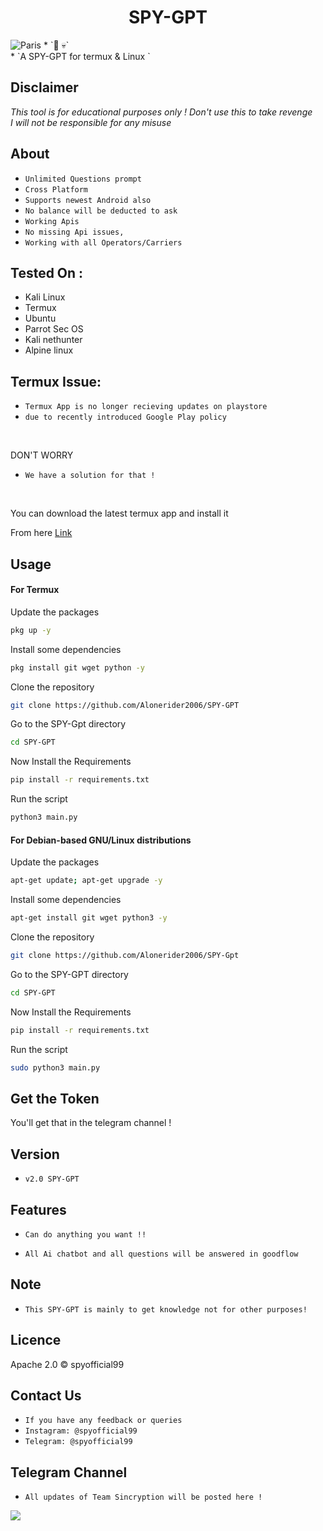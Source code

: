 <h1 align="center">SPY-GPT<br>
</h1>
<img src="logoworm.png" alt="Paris" class="center">
* `📱 💀`<br />
* `A SPY-GPT for termux & Linux `

## Disclaimer
*This tool is for educational purposes only !*
_Don't use this to take revenge_<br />
*I will not be responsible for any misuse*

## About
* `Unlimited Questions prompt`
* `Cross Platform`
* `Supports newest Android also`
* `No balance will be deducted to ask`
* `Working Apis`
* `No missing Api issues,`
* `Working with all Operators/Carriers`

## Tested On :
<ul>
  <li>Kali Linux</li>
  <li>Termux</li>
  <li>Ubuntu</li>
  <li>Parrot Sec OS</li>
  <li>Kali nethunter</li>
  <li>Alpine linux</li>
  
</ul>

## Termux Issue:
* `Termux App is no longer recieving updates on playstore`
* `due to recently introduced Google Play policy `
<br>

DON'T WORRY
* `We have a solution for that !`
<br>


You can download the latest termux app and install it

From here <a href="https://f-droid.org/repo/com.termux_118.apk">Link</a>

## Usage



#### For Termux

Update the packages
```bash
pkg up -y
```
Install some dependencies
```bash
pkg install git wget python -y
```
Clone the repository
```bash
git clone https://github.com/Alonerider2006/SPY-GPT
```
Go to the SPY-Gpt directory
```bash
cd SPY-GPT
```
Now Install the Requirements 
```bash
pip install -r requirements.txt
```
Run the script
```bash
python3 main.py
```



#### For Debian-based GNU/Linux distributions

Update the packages
```bash
apt-get update; apt-get upgrade -y
```
Install some dependencies
```bash
apt-get install git wget python3 -y
```
Clone the repository
```bash
git clone https://github.com/Alonerider2006/SPY-Gpt
```
Go to the SPY-GPT directory
```bash
cd SPY-GPT
```
Now Install the Requirements 
```bash
pip install -r requirements.txt
```
Run the script
```bash
sudo python3 main.py
```

## Get the Token

You'll get that in the telegram channel !

## Version
* `v2.0 SPY-GPT`

## Features
* `Can do anything you want !!`

* `All Ai chatbot and all questions will be answered in goodflow`

## Note
* `This SPY-GPT is mainly to get knowledge not for other purposes!`

## Licence
Apache 2.0 © spyofficial99


## Contact Us
* `If you have any feedback or queries`
* `Instagram: @spyofficial99`
* `Telegram: @spyofficial99`

## Telegram Channel

* `All updates of Team Sincryption will be posted here !`

<a href="https://t.me/spyofficial99">
         <img src="https://smartiblogster.com/wp-content/uploads/2021/03/smartiblogster-iblogster-join-telegram-channel.png">
